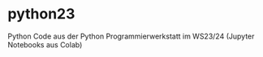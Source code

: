# python23
Python Code aus der Python Programmierwerkstatt im WS23/24 (Jupyter Notebooks aus Colab)
